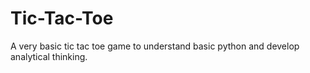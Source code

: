# Tic-Tac-Toe
A very basic tic tac toe game to understand basic python and develop analytical thinking.
